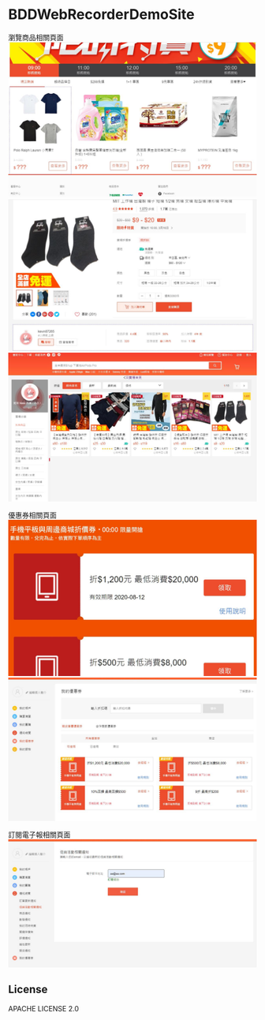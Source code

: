 # BDDWebRecorderDemoSite

瀏覽商品相關頁面
![Alt text](/demoSitePic/page01.JPG "page1")
![Alt text](/demoSitePic/page02.JPG "page2")
![Alt text](/demoSitePic/page03.JPG "page3")

優惠券相關頁面
![Alt text](/demoSitePic/page04.JPG "page4")
![Alt text](/demoSitePic/page05.JPG "page5")

訂閱電子報相關頁面
![Alt text](/demoSitePic/page06.JPG "page6")

## License
APACHE LICENSE 2.0